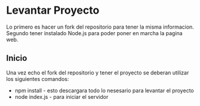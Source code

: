# Levantar Proyecto

Lo primero es hacer un fork del repositorio para tener la misma informacion.
Segundo tener instalado Node.js para poder poner en marcha la pagina web.

## Inicio

Una vez echo el fork del repositorio y tener el proyecto se deberan utilizar los siguientes comandos:

* npm install - esto descargara todo lo nesesario para levantar el proyecto
* node index.js - para iniciar el servidor



